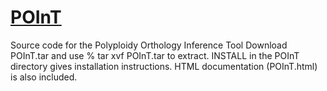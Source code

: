 # [POInT](http://conantlab.org/POInT/POInT.html)
Source code for the Polyploidy Orthology Inference Tool
Download POInT.tar and use
% tar xvf POInT.tar 
to extract.
INSTALL in the POInT directory gives installation instructions.
HTML documentation (POInT.html) is also included.
